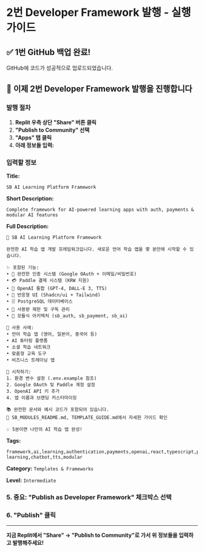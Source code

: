 # 2번 Developer Framework 발행 - 실행 가이드

## ✅ 1번 GitHub 백업 완료!
GitHub에 코드가 성공적으로 업로드되었습니다.

## 🚀 이제 2번 Developer Framework 발행을 진행합니다

### 발행 절차
1. **Replit 우측 상단 "Share" 버튼 클릭**
2. **"Publish to Community" 선택**  
3. **"Apps" 탭 클릭**
4. **아래 정보들 입력:**

### 입력할 정보

**Title:**
```
SB AI Learning Platform Framework
```

**Short Description:**
```
Complete framework for AI-powered learning apps with auth, payments & modular AI features
```

**Full Description:**
```
🚀 SB AI Learning Platform Framework

완전한 AI 학습 앱 개발 프레임워크입니다. 새로운 언어 학습 앱을 몇 분만에 시작할 수 있습니다.

✨ 포함된 기능:
• 🔐 완전한 인증 시스템 (Google OAuth + 이메일/비밀번호)
• 💳 Paddle 결제 시스템 (KRW 지원)
• 🤖 OpenAI 통합 (GPT-4, DALL-E 3, TTS)
• 📱 반응형 UI (Shadcn/ui + Tailwind)
• 🗄️ PostgreSQL 데이터베이스
• 🎯 사용량 제한 및 구독 관리
• 🧩 모듈식 아키텍처 (sb_auth, sb_payment, sb_ai)

🎯 사용 사례:
• 언어 학습 앱 (영어, 일본어, 중국어 등)
• AI 튜터링 플랫폼
• 소셜 학습 네트워크
• 맞춤형 교육 도구
• 비즈니스 트레이닝 앱

🔧 시작하기:
1. 환경 변수 설정 (.env.example 참조)
2. Google OAuth 및 Paddle 계정 설정
3. OpenAI API 키 추가
4. 앱 이름과 브랜딩 커스터마이징

📚 완전한 문서와 예시 코드가 포함되어 있습니다.
📖 SB_MODULES_README.md, TEMPLATE_GUIDE.md에서 자세한 가이드 확인

💡 5분이면 나만의 AI 학습 앱 완성!
```

**Tags:**
```
framework,ai,learning,authentication,payments,openai,react,typescript,postgresql,education,language-learning,chatbot,tts,modular
```

**Category:** `Templates & Frameworks`

**Level:** `Intermediate`

### 5. 중요: "Publish as Developer Framework" 체크박스 선택
### 6. "Publish" 클릭

---

**지금 Replit에서 "Share" → "Publish to Community"로 가서 위 정보들을 입력하고 발행해주세요!**